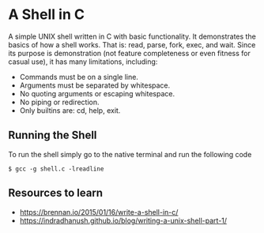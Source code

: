# A Shell in C

A simple UNIX shell written in C with basic functionality. It demonstrates the basics of how a shell works. That is: read, parse, fork, exec, and wait. Since its purpose is demonstration (not feature completeness or even fitness for casual use), it has many limitations, including:

* Commands must be on a single line.
* Arguments must be separated by whitespace.
* No quoting arguments or escaping whitespace.
* No piping or redirection.
* Only builtins are: cd, help, exit.


## Running the Shell
To run the shell simply go to the native terminal and run the following code
```
$ gcc -g shell.c -lreadline
```
## Resources to learn
* https://brennan.io/2015/01/16/write-a-shell-in-c/
* https://indradhanush.github.io/blog/writing-a-unix-shell-part-1/
